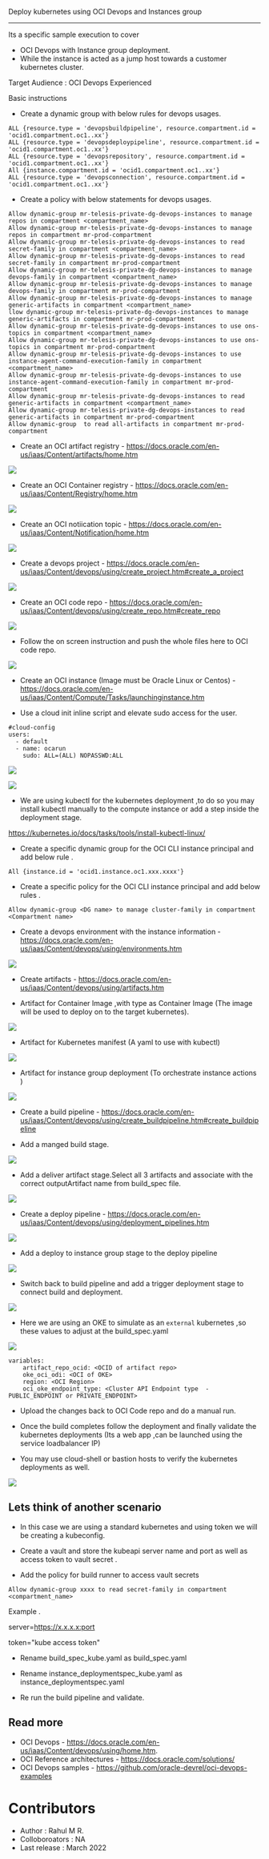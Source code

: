 Deploy kubernetes using OCI Devops and Instances group

----------

Its a specific sample execution to cover 

- OCI Devops with Instance group deployment.
- While the instance is acted as a jump host towards a customer kubernetes cluster.


Target Audience : OCI Devops Experienced

Basic instructions 

- Create a dynamic group with below rules for devops usages.

```
ALL {resource.type = 'devopsbuildpipeline', resource.compartment.id = 'ocid1.compartment.oc1..xx'}	
ALL {resource.type = 'devopsdeploypipeline', resource.compartment.id = 'ocid1.compartment.oc1..xx'}	
ALL {resource.type = 'devopsrepository', resource.compartment.id = 'ocid1.compartment.oc1..xx'}	
All {instance.compartment.id = 'ocid1.compartment.oc1..xx'}	
ALL {resource.type = 'devopsconnection', resource.compartment.id = 'ocid1.compartment.oc1..xx'}
```

- Create a policy with below statements for devops usages.


```
Allow dynamic-group mr-telesis-private-dg-devops-instances to manage repos in compartment <compartment_name>
Allow dynamic-group mr-telesis-private-dg-devops-instances to manage repos in compartment mr-prod-compartment
Allow dynamic-group mr-telesis-private-dg-devops-instances to read secret-family in compartment <compartment_name>
Allow dynamic-group mr-telesis-private-dg-devops-instances to read secret-family in compartment mr-prod-compartment
Allow dynamic-group mr-telesis-private-dg-devops-instances to manage devops-family in compartment <compartment_name>
Allow dynamic-group mr-telesis-private-dg-devops-instances to manage devops-family in compartment mr-prod-compartment
Allow dynamic-group mr-telesis-private-dg-devops-instances to manage generic-artifacts in compartment <compartment_name>
llow dynamic-group mr-telesis-private-dg-devops-instances to manage generic-artifacts in compartment mr-prod-compartment
Allow dynamic-group mr-telesis-private-dg-devops-instances to use ons-topics in compartment <compartment_name>
Allow dynamic-group mr-telesis-private-dg-devops-instances to use ons-topics in compartment mr-prod-compartment
Allow dynamic-group mr-telesis-private-dg-devops-instances to use instance-agent-command-execution-family in compartment <compartment_name>
Allow dynamic-group mr-telesis-private-dg-devops-instances to use instance-agent-command-execution-family in compartment mr-prod-compartment
Allow dynamic-group mr-telesis-private-dg-devops-instances to read generic-artifacts in compartment <compartment_name>
Allow dynamic-group mr-telesis-private-dg-devops-instances to read generic-artifacts in compartment mr-prod-compartment
Allow dynamic-group  to read all-artifacts in compartment mr-prod-compartment

```

- Create an OCI artifact registry - https://docs.oracle.com/en-us/iaas/Content/artifacts/home.htm

![](images/oci_artifact_repo.png)

- Create an OCI Container registry - https://docs.oracle.com/en-us/iaas/Content/Registry/home.htm


![](images/oci_container_repo.png)


- Create an OCI notiication topic - https://docs.oracle.com/en-us/iaas/Content/Notification/home.htm

![](images/oci_topic.png)


- Create a devops project - https://docs.oracle.com/en-us/iaas/Content/devops/using/create_project.htm#create_a_project 

![](images/oci_project.png)


- Create an OCI code repo - https://docs.oracle.com/en-us/iaas/Content/devops/using/create_repo.htm#create_repo 


![](images/oci_coderepo.png)

- Follow the on screen  instruction and push the whole files here to OCI code repo.


![](images/oci_coderepo_2.png)


- Create an OCI instance (Image must be Oracle Linux or Centos) - https://docs.oracle.com/en-us/iaas/Content/Compute/Tasks/launchinginstance.htm

- Use a cloud init inline script and elevate sudo access for the user.



```
#cloud-config
users:
  - default
  - name: ocarun
    sudo: ALL=(ALL) NOPASSWD:ALL
```

![](images/oci_instances_2.png)

![](images/oci_instances.png)

- We are using kubectl for the kubernetes deployment ,to do so you may install kubectl manually to the compute instance or add a step inside the deployment stage.

https://kubernetes.io/docs/tasks/tools/install-kubectl-linux/ 



- Create a specific dynamic group for the OCI CLI instance principal and add below rule .

```
All {instance.id = 'ocid1.instance.oc1.xxx.xxxx'}

```

- Create a specific policy for the OCI CLI instance principal and add below rules .


```
Allow dynamic-group <DG name> to manage cluster-family in compartment <Compartment name>
```



- Create a devops environment with the instance information - https://docs.oracle.com/en-us/iaas/Content/devops/using/environments.htm

![](images/oci_env.png)

- Create artifacts - https://docs.oracle.com/en-us/iaas/Content/devops/using/artifacts.htm

- Artifact for Container Image ,with type as Container Image (The image will be used to deploy on to the target kubernetes).

![](images/oci_artifact_1.png)

- Artifact for Kubernetes manifest (A yaml to use with kubectl)

![](images/oci_artifact_2.png)

- Artifact for instance group deployment (To orchestrate instance actions )

![](images/oci_artifact_2.png)

- Create a build pipeline - https://docs.oracle.com/en-us/iaas/Content/devops/using/create_buildpipeline.htm#create_buildpipeline 


- Add  a manged build stage. 

![](images/oci_build_1.png)

- Add a deliver artifact stage.Select all 3 artifacts and associate with the correct outputArtifact name from build_spec file.

![](images/oci_build_1.png)

- Create a deploy pipeline - https://docs.oracle.com/en-us/iaas/Content/devops/using/deployment_pipelines.htm 


![](images/oci_deploy_1.png)

- Add a deploy to instance group stage to the deploy pipeline

![](images/oci_deploy_1.png)

- Switch back to build pipeline and add a trigger deployment stage to connect build and deployment.

![](images/oci_deploy_1.png)


- Here we are using an OKE to simulate as an `external` kubernetes ,so these values to adjust at the build_spec.yaml

![](images/oci_build_spec.png)


```
variables:
    artifact_repo_ocid: <OCID of artifact repo>
    oke_oci_odi: <OCI of OKE>
    region: <OCI Region>
    oci_oke_endpoint_type: <Cluster API Endpoint type  - PUBLIC_ENDPOINT or PRIVATE_ENDPOINT>
```

- Upload the changes back to OCI Code repo and do a manual run.

- Once the build completes follow the deployment and finally validate the kubernetes deployments (Its a web app ,can be launched using the service loadbalancer IP)

- You may use cloud-shell or bastion hosts to verify the kubernetes deployments as well.


![](images/build_done.png)


Lets think of another scenario
-----

- In this case we are using a standard kubernetes and using token we will be creating a kubeconfig.

- Create a vault and store the kubeapi server name and port as well as access token to vault secret .

- Add the policy for build runner to access vault secrets 

```
Allow dynamic-group xxxx to read secret-family in compartment <compartment_name>
```

Example .

server=https://x.x.x.x:port

token="kube access token"

- Rename  build_spec_kube.yaml as build_spec.yaml

- Rename instance_deploymentspec_kube.yaml as instance_deploymentspec.yaml

- Re run the build pipeline and validate.





Read more 
----

- OCI Devops - https://docs.oracle.com/en-us/iaas/Content/devops/using/home.htm.
- OCI Reference architectures  -  https://docs.oracle.com/solutions/
- OCI Devops samples - https://github.com/oracle-devrel/oci-devops-examples 



Contributors 
===========

- Author : Rahul M R.
- Colloboroators : NA
- Last release : March 2022